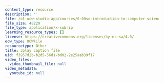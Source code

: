```yaml
---
content_type: resource
description: ''
file: /ol-ocw-studio-app/courses/6-00sc-introduction-to-computer-science-and-programming-spring-2011/f3957d2bb2d556d1bd022e25aab39f17_ggxY20cXql8.vtt
file_size: 48229
file_type: application/x-subrip
learning_resource_types: []
license: https://creativecommons.org/licenses/by-nc-sa/4.0/
ocw_type: OCWFile
resourcetype: Other
title: 3play caption file
uid: f3957d2b-b2d5-56d1-bd02-2e25aab39f17
video_files:
  video_thumbnail_file: null
video_metadata:
  youtube_id: null
---
```

